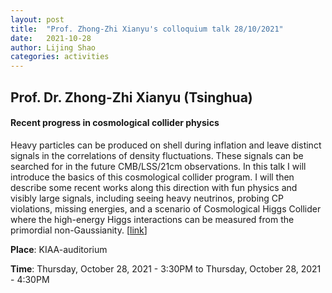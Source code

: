 ```yaml
---
layout: post
title:  "Prof. Zhong-Zhi Xianyu's colloquium talk 28/10/2021"
date:   2021-10-28
author: Lijing Shao
categories: activities
---
```


## Prof. Dr. Zhong-Zhi Xianyu  (Tsinghua)

#### Recent progress in cosmological collider physics

Heavy particles can be produced on shell during inflation and leave distinct signals in the correlations of density fluctuations. These signals can be searched for in the future CMB/LSS/21cm observations. In this talk I will introduce the basics of this cosmological collider program. I will then describe some recent works along this direction with fun physics and visibly large signals, including seeing heavy neutrinos, probing CP violations, missing energies, and a scenario of Cosmological Higgs Collider where the high-energy Higgs interactions can be measured from the primordial non-Gaussianity.
[[link](http://kiaa.pku.edu.cn/info/1024/7797.htm)]

**Place**: KIAA-auditorium

**Time**: Thursday, October 28, 2021 - 3:30PM to Thursday, October 28, 2021 - 4:30PM